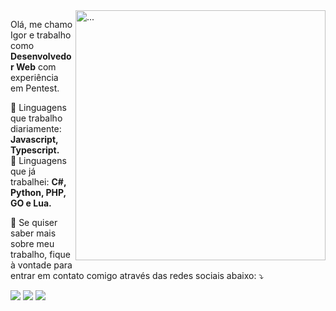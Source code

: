 <img src="https://raw.githubusercontent.com/MicaelliMedeiros/micaellimedeiros/master/image/computer-illustration.png" min-width="400px" max-width="400px" width="400px" align="right" alt="...">

<p align="left"> 
  Olá, me chamo Igor e trabalho como <strong>Desenvolvedor Web</strong> com experiência em Pentest.<br>
</p>

<p align="left">
  🦄 Linguagens que trabalho diariamente: <strong>Javascript, Typescript.</strong><br>
  🦄 Linguagens que já trabalhei: <strong>C#, Python, PHP, GO e Lua.</strong>
</p>

<p align="left">
  💌 Se quiser saber mais sobre meu trabalho, fique à vontade para entrar em contato comigo através das redes sociais abaixo: ⤵️
</p>

<p align="left">
  <a href="#" alt="Gmail">
  <img src="https://img.shields.io/badge/-Gmail-FF0000?style=flat-square&labelColor=FF0000&logo=gmail&logoColor=white&link=mailto:nulldreams@gmail.com" /></a>

  <a href="#" alt="Linkedin">
  <img src="https://img.shields.io/badge/-Linkedin-0e76a8?style=flat-square&logo=Linkedin&logoColor=white&link=https://www.linkedin.com/in/igrsouza-martins/" /></a>

  <a href="#" alt="WhatsApp">
  <img src="https://img.shields.io/badge/-WhatsApp-25d366?style=flat-square&labelColor=25d366&logo=whatsapp&logoColor=white&link=https://api.whatsapp.com/send?phone=5544991371611"/></a>
</p>  
